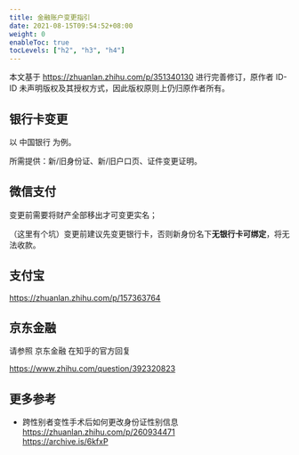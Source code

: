 ```yaml
---
title: 金融账户变更指引
date: 2021-08-15T09:54:52+08:00
weight: 0
enableToc: true
tocLevels: ["h2", "h3", "h4"]
---
```


本文基于 <https://zhuanlan.zhihu.com/p/351340130> 进行完善修订，原作者 ID-ID 未声明版权及其授权方式，因此版权原则上仍归原作者所有。

## 银行卡变更

以 中国银行 为例。

所需提供：新/旧身份证、新/旧户口页、证件变更证明。

## 微信支付

变更前需要将财产全部移出才可变更实名；

（这里有个坑）变更前建议先变更银行卡，否则新身份名下**无银行卡可绑定**，将无法收款。

## 支付宝

<https://zhuanlan.zhihu.com/p/157363764>

## 京东金融

请参照 京东金融 在知乎的官方回复

<https://www.zhihu.com/question/392320823>

## 更多参考

- 跨性别者变性手术后如何更改身份证性别信息\
  <https://zhuanlan.zhihu.com/p/260934471>\
  <https://archive.is/6kfxP>
